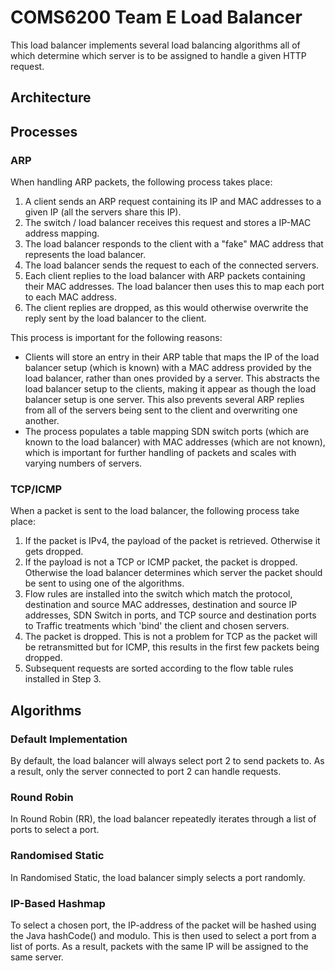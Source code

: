 # COMS6200 Team E Load Balancer
This load balancer implements several load balancing algorithms all of which determine which server is to be assigned to handle a given HTTP request.

## Architecture



## Processes

### ARP

When handling ARP packets, the following process takes place:
1. A client sends an ARP request containing its IP and MAC addresses to a given IP (all the servers share this IP).
2. The switch / load balancer receives this request and stores a IP-MAC address mapping.
3. The load balancer responds to the client with a "fake" MAC address that represents the load balancer.
4. The load balancer sends the request to each of the connected servers.
5. Each client replies to the load balancer with ARP packets containing their MAC addresses. The load balancer then uses this to map each port to each MAC address.
6. The client replies are dropped, as this would otherwise overwrite the reply sent by the load balancer to the client.

This process is important for the following reasons:
* Clients will store an entry in their ARP table that maps the IP of the load balancer setup (which is known) with a MAC address provided by the load balancer, rather than ones provided by a server. This abstracts the load balancer setup to the clients, making it appear as though the load balancer setup is one server. This also prevents several ARP replies from all of the servers being sent to the client and overwriting one another.
* The process populates a table mapping SDN switch ports (which are known to the load balancer) with MAC addresses (which are not known), which is important for further handling of packets and scales with varying numbers of servers.

### TCP/ICMP

When a packet is sent to the load balancer, the following process take place:
1. If the packet is IPv4, the payload of the packet is retrieved. Otherwise it gets dropped.
2. If the payload is not a TCP or ICMP packet, the packet is dropped. Otherwise the load balancer determines which server the packet should be sent to using one of the algorithms.
3. Flow rules are installed into the switch which match the protocol, destination and source MAC addresses, destination and source IP addresses, SDN Switch in ports, and TCP source and destination ports to Traffic treatments which 'bind' the client and chosen servers.
4. The packet is dropped. This is not a problem for TCP as the packet will be retransmitted but for ICMP, this results in the first few packets being dropped.
5. Subsequent requests are sorted according to the flow table rules installed in Step 3.

## Algorithms

### Default Implementation

By default, the load balancer will always select port 2 to send packets to. As a result, only the server connected to port 2 can handle requests. 

### Round Robin

In Round Robin (RR), the load balancer repeatedly iterates through a list of ports to select a port.

### Randomised Static

In Randomised Static, the load balancer simply selects a port randomly.

### IP-Based Hashmap

To select a chosen port, the IP-address of the packet will be hashed using the Java hashCode() and modulo. This is then used to select a port from a list of ports. As a result, packets with the same IP will be assigned to the same server.
